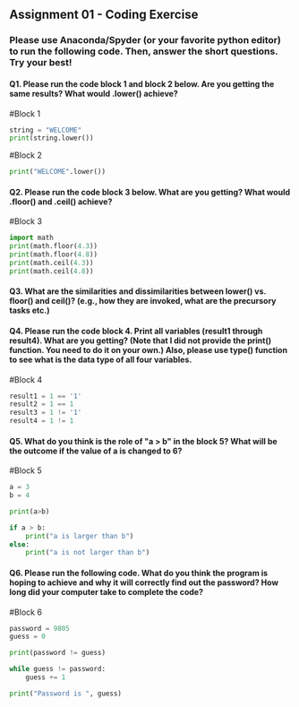 

## Assignment 01 - Coding Exercise

### Please use Anaconda/Spyder (or your favorite python editor) to run the following code. Then, answer the short questions. Try your best!


#### Q1. Please run the code block 1 and block 2 below. Are you getting the same results? What would .lower() achieve?

#Block 1
```python
string = "WELCOME"
print(string.lower())
```

#Block 2
```python
print("WELCOME".lower())
```

#### Q2. Please run the code block 3 below. What are you getting? What would .floor() and .ceil() achieve?

#Block 3
```python
import math
print(math.floor(4.3))
print(math.floor(4.8))
print(math.ceil(4.3))
print(math.ceil(4.8))
```

#### Q3. What are the similarities and dissimilarities between lower() vs. floor() and ceil()? (e.g., how they are invoked, what are the precursory tasks etc.)



#### Q4. Please run the code block 4. Print all variables (result1 through result4). What are you getting? (Note that I did not provide the print() function. You need to do it on your own.) Also, please use type() function to see what is the data type of all four variables.

#Block 4
```python
result1 = 1 == '1'
result2 = 1 == 1
result3 = 1 != '1'
result4 = 1 != 1
```

#### Q5. What do you think is the role of "a > b" in the block 5? What will be the outcome if the value of a is changed to 6?

#Block 5
```python
a = 3
b = 4

print(a>b)

if a > b:
    print("a is larger than b")
else:
    print("a is not larger than b")
```

#### Q6. Please run the following code. What do you think the program is hoping to achieve and why it will correctly find out the password? How long did your computer take to complete the code? 
#Block 6
```python
password = 9805
guess = 0

print(password != guess)

while guess != password:
    guess += 1

print("Password is ", guess)
```
